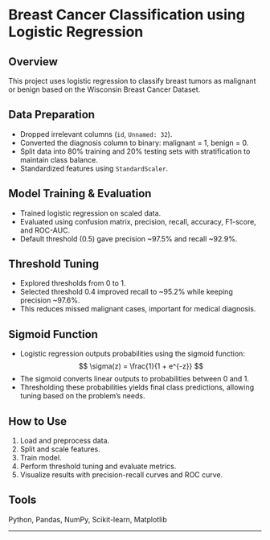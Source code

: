 # Breast Cancer Classification using Logistic Regression

## Overview  
This project uses logistic regression to classify breast tumors as malignant or benign based on the Wisconsin Breast Cancer Dataset.

## Data Preparation  
- Dropped irrelevant columns (`id`, `Unnamed: 32`).  
- Converted the diagnosis column to binary: malignant = 1, benign = 0.  
- Split data into 80% training and 20% testing sets with stratification to maintain class balance.  
- Standardized features using `StandardScaler`.

## Model Training & Evaluation  
- Trained logistic regression on scaled data.  
- Evaluated using confusion matrix, precision, recall, accuracy, F1-score, and ROC-AUC.  
- Default threshold (0.5) gave precision ~97.5% and recall ~92.9%.

## Threshold Tuning  
- Explored thresholds from 0 to 1.  
- Selected threshold 0.4 improved recall to ~95.2% while keeping precision ~97.6%.  
- This reduces missed malignant cases, important for medical diagnosis.

## Sigmoid Function  
- Logistic regression outputs probabilities using the sigmoid function:  
  $$
  \sigma(z) = \frac{1}{1 + e^{-z}}
  $$  
- The sigmoid converts linear outputs to probabilities between 0 and 1.  
- Thresholding these probabilities yields final class predictions, allowing tuning based on the problem’s needs.

## How to Use  
1. Load and preprocess data.  
2. Split and scale features.  
3. Train model.  
4. Perform threshold tuning and evaluate metrics.  
5. Visualize results with precision-recall curves and ROC curve.

## Tools  
Python, Pandas, NumPy, Scikit-learn, Matplotlib

---
